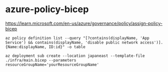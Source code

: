 # azure-policy-bicep

https://learn.microsoft.com/en-us/azure/governance/policy/assign-policy-bicep

```
az policy definition list --query "[?contains(displayName, 'App Service') && contains(displayName, 'disable public network access')].{Name:displayName, ID:id}" -o table
```

```
az deployment sub create --location japaneast --template-file ./infra/main.bicep --parameters resourceGroupName='yourResourceGroupName'
```